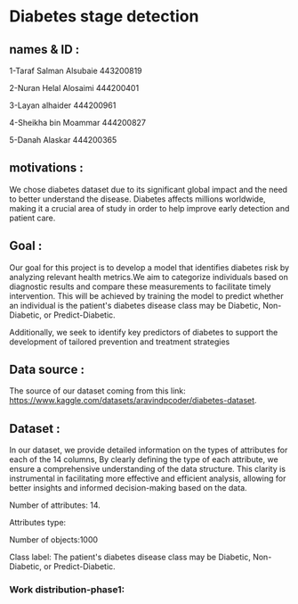 # Diabetes stage detection

## names & ID : 

1-Taraf Salman Alsubaie 443200819

2-Nuran Helal Alosaimi 444200401

3-Layan alhaider 444200961

4-Sheikha bin Moammar 444200827

5-Danah Alaskar 444200365

## motivations :
We chose diabetes dataset due to its significant global impact and the need to better understand the disease. Diabetes affects millions worldwide, making it a crucial area of study in order to help improve early detection and patient care.

## Goal :
Our goal for this project is to develop a model that identifies diabetes risk by analyzing relevant health metrics.We aim to categorize individuals based on diagnostic results and compare these measurements to facilitate timely intervention. This will be achieved by training the model to predict whether an individual is the patient's diabetes disease class may be Diabetic, Non-Diabetic, or Predict-Diabetic.

Additionally, we seek to identify key predictors of diabetes to support the development of tailored prevention and treatment strategies
## Data source :
The source of our dataset coming from this link: https://www.kaggle.com/datasets/aravindpcoder/diabetes-dataset.

## Dataset :
In our dataset, we provide detailed information on the types of attributes for each of the 14 columns, By clearly defining the type of each attribute, we ensure a comprehensive understanding of the data structure. This clarity is instrumental in facilitating more effective and efficient analysis, allowing for better insights and informed decision-making based on the data.

Number of attributes: 14.

Attributes type: 

Number of objects:1000

Class label: The patient's diabetes disease class may be Diabetic, Non-Diabetic, or Predict-Diabetic.

### Work distribution-phase1:
